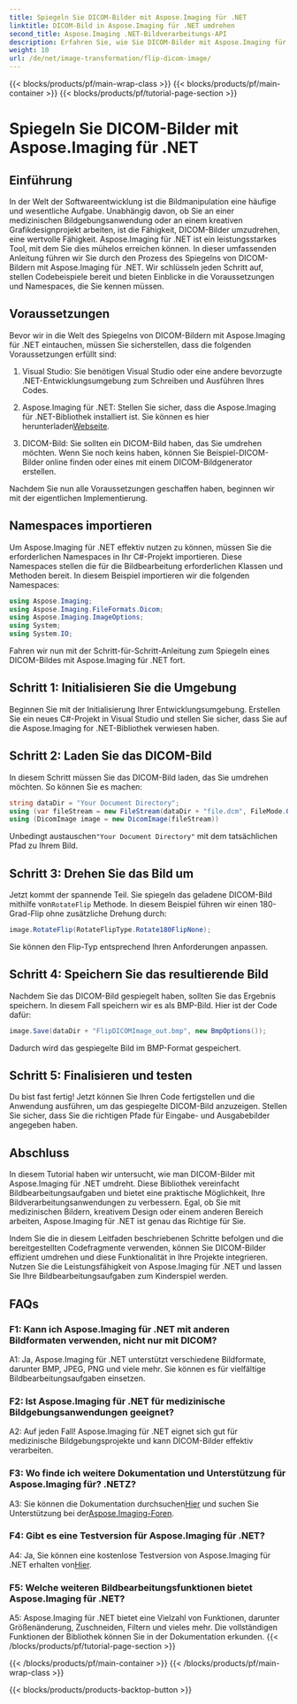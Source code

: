 ```yaml
---
title: Spiegeln Sie DICOM-Bilder mit Aspose.Imaging für .NET
linktitle: DICOM-Bild in Aspose.Imaging für .NET umdrehen
second_title: Aspose.Imaging .NET-Bildverarbeitungs-API
description: Erfahren Sie, wie Sie DICOM-Bilder mit Aspose.Imaging für .NET umdrehen. Einfache und effiziente Bildbearbeitung für medizinische Anwendungen und mehr.
weight: 10
url: /de/net/image-transformation/flip-dicom-image/
---
```


{{< blocks/products/pf/main-wrap-class >}}
{{< blocks/products/pf/main-container >}}
{{< blocks/products/pf/tutorial-page-section >}}

# Spiegeln Sie DICOM-Bilder mit Aspose.Imaging für .NET

## Einführung

In der Welt der Softwareentwicklung ist die Bildmanipulation eine häufige und wesentliche Aufgabe. Unabhängig davon, ob Sie an einer medizinischen Bildgebungsanwendung oder an einem kreativen Grafikdesignprojekt arbeiten, ist die Fähigkeit, DICOM-Bilder umzudrehen, eine wertvolle Fähigkeit. Aspose.Imaging für .NET ist ein leistungsstarkes Tool, mit dem Sie dies mühelos erreichen können. In dieser umfassenden Anleitung führen wir Sie durch den Prozess des Spiegelns von DICOM-Bildern mit Aspose.Imaging für .NET. Wir schlüsseln jeden Schritt auf, stellen Codebeispiele bereit und bieten Einblicke in die Voraussetzungen und Namespaces, die Sie kennen müssen.

## Voraussetzungen

Bevor wir in die Welt des Spiegelns von DICOM-Bildern mit Aspose.Imaging für .NET eintauchen, müssen Sie sicherstellen, dass die folgenden Voraussetzungen erfüllt sind:

1. Visual Studio: Sie benötigen Visual Studio oder eine andere bevorzugte .NET-Entwicklungsumgebung zum Schreiben und Ausführen Ihres Codes.

2.  Aspose.Imaging für .NET: Stellen Sie sicher, dass die Aspose.Imaging für .NET-Bibliothek installiert ist. Sie können es hier herunterladen[Webseite](https://releases.aspose.com/imaging/net/).

3. DICOM-Bild: Sie sollten ein DICOM-Bild haben, das Sie umdrehen möchten. Wenn Sie noch keins haben, können Sie Beispiel-DICOM-Bilder online finden oder eines mit einem DICOM-Bildgenerator erstellen.

Nachdem Sie nun alle Voraussetzungen geschaffen haben, beginnen wir mit der eigentlichen Implementierung.

## Namespaces importieren

Um Aspose.Imaging für .NET effektiv nutzen zu können, müssen Sie die erforderlichen Namespaces in Ihr C#-Projekt importieren. Diese Namespaces stellen die für die Bildbearbeitung erforderlichen Klassen und Methoden bereit. In diesem Beispiel importieren wir die folgenden Namespaces:

```csharp
using Aspose.Imaging;
using Aspose.Imaging.FileFormats.Dicom;
using Aspose.Imaging.ImageOptions;
using System;
using System.IO;
```

Fahren wir nun mit der Schritt-für-Schritt-Anleitung zum Spiegeln eines DICOM-Bildes mit Aspose.Imaging für .NET fort.

## Schritt 1: Initialisieren Sie die Umgebung

Beginnen Sie mit der Initialisierung Ihrer Entwicklungsumgebung. Erstellen Sie ein neues C#-Projekt in Visual Studio und stellen Sie sicher, dass Sie auf die Aspose.Imaging for .NET-Bibliothek verwiesen haben.

## Schritt 2: Laden Sie das DICOM-Bild

In diesem Schritt müssen Sie das DICOM-Bild laden, das Sie umdrehen möchten. So können Sie es machen:

```csharp
string dataDir = "Your Document Directory";
using (var fileStream = new FileStream(dataDir + "file.dcm", FileMode.Open, FileAccess.Read))
using (DicomImage image = new DicomImage(fileStream))
```

 Unbedingt austauschen`"Your Document Directory"` mit dem tatsächlichen Pfad zu Ihrem Bild.

## Schritt 3: Drehen Sie das Bild um

 Jetzt kommt der spannende Teil. Sie spiegeln das geladene DICOM-Bild mithilfe von`RotateFlip` Methode. In diesem Beispiel führen wir einen 180-Grad-Flip ohne zusätzliche Drehung durch:

```csharp
image.RotateFlip(RotateFlipType.Rotate180FlipNone);
```

Sie können den Flip-Typ entsprechend Ihren Anforderungen anpassen.

## Schritt 4: Speichern Sie das resultierende Bild

Nachdem Sie das DICOM-Bild gespiegelt haben, sollten Sie das Ergebnis speichern. In diesem Fall speichern wir es als BMP-Bild. Hier ist der Code dafür:

```csharp
image.Save(dataDir + "FlipDICOMImage_out.bmp", new BmpOptions());
```

Dadurch wird das gespiegelte Bild im BMP-Format gespeichert.

## Schritt 5: Finalisieren und testen

Du bist fast fertig! Jetzt können Sie Ihren Code fertigstellen und die Anwendung ausführen, um das gespiegelte DICOM-Bild anzuzeigen. Stellen Sie sicher, dass Sie die richtigen Pfade für Eingabe- und Ausgabebilder angegeben haben.

## Abschluss

In diesem Tutorial haben wir untersucht, wie man DICOM-Bilder mit Aspose.Imaging für .NET umdreht. Diese Bibliothek vereinfacht Bildbearbeitungsaufgaben und bietet eine praktische Möglichkeit, Ihre Bildverarbeitungsanwendungen zu verbessern. Egal, ob Sie mit medizinischen Bildern, kreativem Design oder einem anderen Bereich arbeiten, Aspose.Imaging für .NET ist genau das Richtige für Sie.

Indem Sie die in diesem Leitfaden beschriebenen Schritte befolgen und die bereitgestellten Codefragmente verwenden, können Sie DICOM-Bilder effizient umdrehen und diese Funktionalität in Ihre Projekte integrieren. Nutzen Sie die Leistungsfähigkeit von Aspose.Imaging für .NET und lassen Sie Ihre Bildbearbeitungsaufgaben zum Kinderspiel werden.

## FAQs

### F1: Kann ich Aspose.Imaging für .NET mit anderen Bildformaten verwenden, nicht nur mit DICOM?
A1: Ja, Aspose.Imaging für .NET unterstützt verschiedene Bildformate, darunter BMP, JPEG, PNG und viele mehr. Sie können es für vielfältige Bildbearbeitungsaufgaben einsetzen.

### F2: Ist Aspose.Imaging für .NET für medizinische Bildgebungsanwendungen geeignet?
A2: Auf jeden Fall! Aspose.Imaging für .NET eignet sich gut für medizinische Bildgebungsprojekte und kann DICOM-Bilder effektiv verarbeiten.

### F3: Wo finde ich weitere Dokumentation und Unterstützung für Aspose.Imaging für? .NETZ?
 A3: Sie können die Dokumentation durchsuchen[Hier](https://reference.aspose.com/imaging/net/) und suchen Sie Unterstützung bei der[Aspose.Imaging-Foren](https://forum.aspose.com/).

### F4: Gibt es eine Testversion für Aspose.Imaging für .NET?
 A4: Ja, Sie können eine kostenlose Testversion von Aspose.Imaging für .NET erhalten von[Hier](https://releases.aspose.com/).

### F5: Welche weiteren Bildbearbeitungsfunktionen bietet Aspose.Imaging für .NET?
A5: Aspose.Imaging für .NET bietet eine Vielzahl von Funktionen, darunter Größenänderung, Zuschneiden, Filtern und vieles mehr. Die vollständigen Funktionen der Bibliothek können Sie in der Dokumentation erkunden.
{{< /blocks/products/pf/tutorial-page-section >}}

{{< /blocks/products/pf/main-container >}}
{{< /blocks/products/pf/main-wrap-class >}}

{{< blocks/products/products-backtop-button >}}
